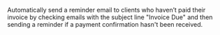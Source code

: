 Automatically send a reminder email to clients who haven’t paid their invoice by checking emails with the subject line "Invoice Due" and then sending a reminder if a payment confirmation hasn't been received.
